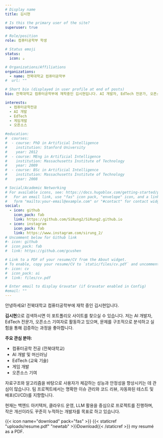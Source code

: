 ```yaml
---
# Display name
title: 김시현

# Is this the primary user of the site?
superuser: true

# Role/position
role: 컴퓨터공학부 학생

# Status emoji
status:
  icon: ☕️

# Organizations/Affiliations
organizations:
  - name: 전북대학교 컴퓨터공학부
#  url: ""

# Short bio (displayed in user profile at end of posts)
bio: 전북대학교 컴퓨터공학부에 재학중인 김시현입니다. AI 개발자, EdTech 전문가, 오픈소스 기여자로 활동하고 있습니다.

interests:
  - 컴퓨터공학전공
  - AI 개발
  - EdTech
  - 게임개발
  - 오픈소스

#education:
#  courses:
#  - course: PhD in Artificial Intelligence
#    institution: Stanford University
#    year: 2012
#  - course: MEng in Artificial Intelligence
#    institution: Massachusetts Institute of Technology
#    year: 2009
#  - course: BSc in Artificial Intelligence
#    institution: Massachusetts Institute of Technology
#    year: 2008

# Social/Academic Networking
# For available icons, see: https://docs.hugoblox.com/getting-started/page-builder/#icons
#   For an email link, use "fas" icon pack, "envelope" icon, and a link in the
#   form "mailto:your-email@example.com" or "#contact" for contact widget.
social:
  - icon: github
    icon_pack: fab
    link: https://github.com/SiRung2/SiRung2.github.io
  - icon: instagram
    icon_pack: fab
    link: https://www.instagram.com/sirung_2/
# Uncomment below for Github link
#- icon: github
#  icon_pack: fab
#  link: https://github.com/gcushen

# Link to a PDF of your resume/CV from the About widget.
# To enable, copy your resume/CV to `static/files/cv.pdf` and uncomment the lines below.
#- icon: cv
#  icon_pack: ai
#  link: files/cv.pdf

# Enter email to display Gravatar (if Gravatar enabled in Config)
#email: ""
---
```


안녕하세요! 전북대학교 컴퓨터공학부에 재학 중인 김시현입니다.

**김시현**으로 검색하시면 이 포트폴리오 사이트를 찾으실 수 있습니다. 저는 AI 개발자, EdTech 전문가, 오픈소스 기여자로 활동하고 있으며, 문제를 구조적으로 분석하고 실험을 통해 검증하는 과정을 좋아합니다.

**주요 관심 분야:**

- 컴퓨터공학 전공 (전북대학교)
- AI 개발 및 머신러닝
- EdTech (교육 기술)
- 게임 개발
- 오픈소스 기여

자료구조와 알고리즘을 바탕으로 사용자가 체감하는 성능과 안정성을 향상시키는 데 관심이 많습니다. 팀 프로젝트에서는 명확한 이슈 관리와 코드 리뷰, 자동화된 테스트 및 배포(CI/CD)를 지향합니다.

현재는 백엔드 아키텍처, 클라우드 운영, LLM 활용을 중심으로 프로젝트를 진행하며, 작은 개선이라도 꾸준히 누적하는 개발자를 목표로 하고 있습니다.

{{< icon name="download" pack="fas" >}} {{< staticref "uploads/resume.pdf" "newtab" >}}Download{{< /staticref >}} my resumé as a PDF.
